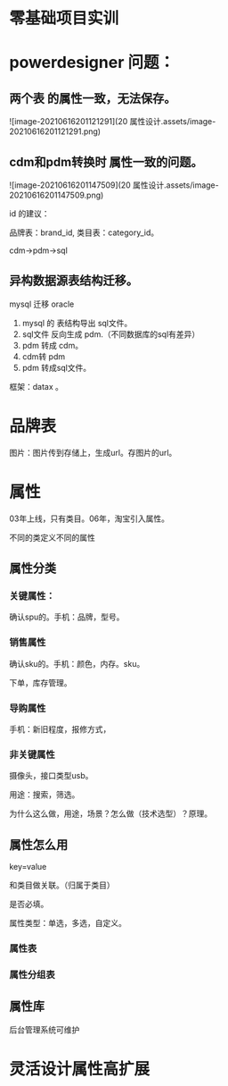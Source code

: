 # 零基础项目实训

# powerdesigner 问题：

## 两个表 的属性一致，无法保存。

![image-20210616201121291](20 属性设计.assets/image-20210616201121291.png)

## cdm和pdm转换时 属性一致的问题。

![image-20210616201147509](20 属性设计.assets/image-20210616201147509.png)



id 的建议：

品牌表：brand_id, 类目表：category_id。



cdm->pdm->sql



## 异构数据源表结构迁移。

mysql     迁移    oracle

1. mysql 的 表结构导出  sql文件。
2. sql文件 反向生成 pdm.（不同数据库的sql有差异）
3. pdm 转成 cdm。
4. cdm转 pdm
5. pdm 转成sql文件。



框架：datax  。



# 品牌表

图片：图片传到存储上，生成url。存图片的url。   



# 属性

03年上线，只有类目。06年，淘宝引入属性。

不同的类定义不同的属性



## 属性分类

### 关键属性：

确认spu的。手机：品牌，型号。



### 销售属性

确认sku的。手机：颜色，内存。sku。

下单，库存管理。



### 导购属性

手机：新旧程度，报修方式，



### 非关键属性

摄像头，接口类型usb。



用途：搜索，筛选。



为什么这么做，用途，场景？怎么做（技术选型）？原理。



## 属性怎么用

key=value

和类目做关联。（归属于类目）

是否必填。

属性类型：单选，多选，自定义。



### 属性表



### 属性分组表



## 属性库

后台管理系统可维护







# 灵活设计属性高扩展































